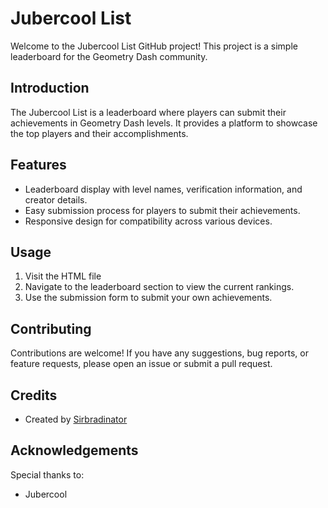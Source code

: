 # Jubercool List

Welcome to the Jubercool List GitHub project! This project is a simple leaderboard for the Geometry Dash community.

## Introduction

The Jubercool List is a leaderboard where players can submit their achievements in Geometry Dash levels. It provides a platform to showcase the top players and their accomplishments.

## Features

- Leaderboard display with level names, verification information, and creator details.
- Easy submission process for players to submit their achievements.
- Responsive design for compatibility across various devices.

## Usage

1. Visit the HTML file
2. Navigate to the leaderboard section to view the current rankings.
3. Use the submission form to submit your own achievements.

## Contributing

Contributions are welcome! If you have any suggestions, bug reports, or feature requests, please open an issue or submit a pull request.

## Credits

- Created by [Sirbradinator](https://github.com/sirbradinator) 

## Acknowledgements

Special thanks to:
- Jubercool

